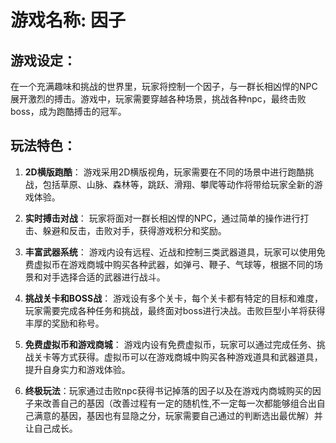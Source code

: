 # 游戏名称: 因子

## 游戏设定：

在一个充满趣味和挑战的世界里，玩家将控制一个因子，与一群长相凶悍的NPC展开激烈的搏击。游戏中，玩家需要穿越各种场景，挑战各种npc，最终击败boss，成为跑酷搏击的冠军。

## 玩法特色：

1. **2D横版跑酷**： 游戏采用2D横版视角，玩家需要在不同的场景中进行跑酷挑战，包括草原、山脉、森林等，跳跃、滑翔、攀爬等动作将带给玩家全新的游戏体验。

2. **实时搏击对战**： 玩家将面对一群长相凶悍的NPC，通过简单的操作进行打击、躲避和反击，击败对手，获得游戏积分和奖励。

3. **丰富武器系统**： 游戏内设有远程、近战和控制三类武器道具，玩家可以使用免费虚拟币在游戏商城中购买各种武器，如弹弓、鞭子、气球等，根据不同的场景和对手选择合适的武器进行战斗。

4. **挑战关卡和BOSS战**： 游戏设有多个关卡，每个关卡都有特定的目标和难度，玩家需要完成各种任务和挑战，最终面对boss进行决战。击败巨型小羊将获得丰厚的奖励和称号。

5. **免费虚拟币和游戏商城**： 游戏内设有免费虚拟币，玩家可以通过完成任务、挑战关卡等方式获得。虚拟币可以在游戏商城中购买各种游戏道具和武器道具，提升自身实力和游戏体验。

6. **终极玩法**：玩家通过击败npc获得书记掉落的因子以及在游戏内商城购买的因子来改善自己的基因（改善过程有一定的随机性,不一定每一次都能够组合出自己满意的基因，基因也有显隐之分，玩家需要自己通过的判断选出最优解）并让自己成长。
